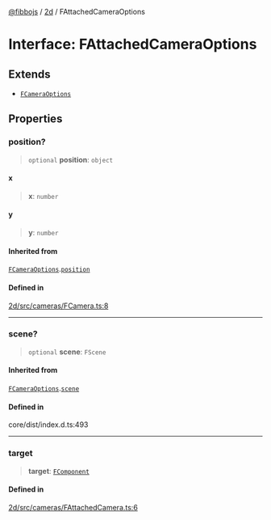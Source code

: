 [@fibbojs](/api/index) / [2d](/api/2d) / FAttachedCameraOptions

# Interface: FAttachedCameraOptions

## Extends

- [`FCameraOptions`](FCameraOptions.md)

## Properties

### position?

> `optional` **position**: `object`

#### x

> **x**: `number`

#### y

> **y**: `number`

#### Inherited from

[`FCameraOptions`](FCameraOptions.md).[`position`](FCameraOptions.md#position)

#### Defined in

[2d/src/cameras/FCamera.ts:8](https://github.com/fibbojs/fibbo/blob/a8d7b4720cdb2648ddcb2159cdc3e3671c6aee98/packages/2d/src/cameras/FCamera.ts#L8)

***

### scene?

> `optional` **scene**: `FScene`

#### Inherited from

[`FCameraOptions`](FCameraOptions.md).[`scene`](FCameraOptions.md#scene)

#### Defined in

core/dist/index.d.ts:493

***

### target

> **target**: [`FComponent`](../classes/FComponent.md)

#### Defined in

[2d/src/cameras/FAttachedCamera.ts:6](https://github.com/fibbojs/fibbo/blob/a8d7b4720cdb2648ddcb2159cdc3e3671c6aee98/packages/2d/src/cameras/FAttachedCamera.ts#L6)
